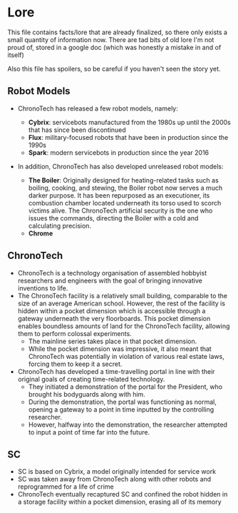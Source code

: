 # Lore

This file contains facts/lore that are already finalized, so there only exists
a small quantity of information now. There are tad bits of old lore I'm not
proud of, stored in a google doc (which was honestly a mistake in and of
itself) 

Also this file has spoilers, so be careful if you haven't seen the story yet.

## Robot Models

- ChronoTech has released a few robot models, namely:
    - **Cybrix**: servicebots manufactured from the 1980s up until the 2000s
      that has since been discontinued
    - **Flux**: military-focused robots that have been in production since the
      1990s
    - **Spark**: modern servicebots in production since the year 2016

- In addition, ChronoTech has also developed unreleased robot models:
    - **The Boiler**: Originally designed for heating-related tasks such as
      boiling, cooking, and stewing, the Boiler robot now serves a much darker
      purpose. It has been repurposed as an executioner, its combustion chamber
      located underneath its torso used to scorch victims alive. The ChronoTech
      artificial security is the one who issues the commands, directing the
      Boiler with a cold and calculating precision.
    - **Chrome**

## ChronoTech

- ChronoTech is a technology organisation of assembled hobbyist researchers and
  engineers with the goal of bringing innovative inventions to life.
- The ChronoTech facility is a relatively small building, comparable to the
  size of an average American school. However, the rest of the facility is
  hidden within a pocket dimension which is accessible through a gateway
  underneath the very floorboards. This pocket dimension enables boundless
  amounts of land for the ChronoTech facility, allowing them to perform
  colossal experiments.
    - The mainline series takes place in that pocket dimension.
    - While the pocket dimension was impressive, it also meant that ChronoTech
      was potentially in violation of various real estate laws, forcing them to
      keep it a secret.
- ChronoTech has developed a time-travelling portal in line with their original
  goals of creating time-related technology.
    - They initiated a demonstration of the portal for the President, who
      brought his bodyguards along with him.
    - During the demonstration, the portal was functioning as normal, opening a
      gateway to a point in time inputted by the controlling researcher.
    - However, halfway into the demonstration, the researcher attempted to
      input a point of time far into the future.

## SC

- SC is based on Cybrix, a model originally intended for service work
- SC was taken away from ChronoTech along with other robots and reprogrammed
  for a life of crime
- ChronoTech eventually recaptured SC and confined the robot hidden in a
  storage facility within a pocket dimension, erasing all of its memory

